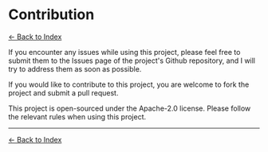 # Contribution

[<- Back to Index](index.md)

If you encounter any issues while using this project, please feel free to submit them to the Issues page of the project's Github repository, and I will try to address them as soon as possible.

If you would like to contribute to this project, you are welcome to fork the project and submit a pull request.

This project is open-sourced under the Apache-2.0 license. Please follow the relevant rules when using this project.

---

[<- Back to Index](index.md)